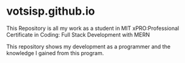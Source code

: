 # votsisp.github.io
This Repository is all my work as a student in MIT xPRO:Professional Certificate in Coding: Full Stack Development with MERN

This repository shows my development as a programmer and the knowledge I gained from this program.

